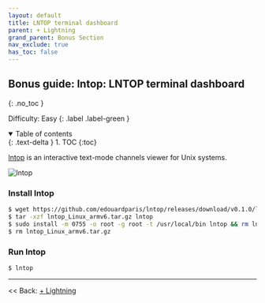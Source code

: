 ```yaml
---
layout: default
title: LNTOP terminal dashboard
parent: + Lightning
grand_parent: Bonus Section
nav_exclude: true
has_toc: false
---
```


## Bonus guide: lntop: LNTOP terminal dashboard
{: .no_toc }

Difficulty: Easy
{: .label .label-green }

<details open markdown="block">
  <summary>
    Table of contents
  </summary>
  {: .text-delta }
1. TOC
{:toc}
</details>

[lntop](https://github.com/edouardparis/lntop) is an interactive text-mode channels viewer for Unix systems.

![lntop](../../images/74_lntop.png)

### Install lntop

```bash
$ wget https://github.com/edouardparis/lntop/releases/download/v0.1.0/lntop_Linux_armv6.tar.gz
$ tar -xzf lntop_Linux_armv6.tar.gz lntop
$ sudo install -m 0755 -o root -g root -t /usr/local/bin lntop && rm lntop
$ rm lntop_Linux_armv6.tar.gz
```
### Run lntop

```bash
$ lntop
```
------

<< Back: [+ Lightning](index.md)
